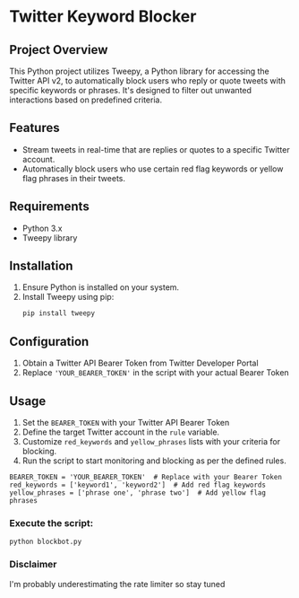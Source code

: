 # Twitter Keyword Blocker

## Project Overview
This Python project utilizes Tweepy, a Python library for accessing the Twitter API v2, to automatically block users who reply or quote tweets with specific keywords or phrases. It's designed to filter out unwanted interactions based on predefined criteria.

## Features
- Stream tweets in real-time that are replies or quotes to a specific Twitter account.
- Automatically block users who use certain red flag keywords or yellow flag phrases in their tweets.

## Requirements
- Python 3.x
- Tweepy library

## Installation
1. Ensure Python is installed on your system.
2. Install Tweepy using pip:
   ```bash
   pip install tweepy

## Configuration
1. Obtain a Twitter API Bearer Token from Twitter Developer Portal
2. Replace `'YOUR_BEARER_TOKEN'` in the script with your actual Bearer Token

## Usage 
1. Set the `BEARER_TOKEN` with your Twitter API Bearer Token
2. Define the target Twitter account in the `rule` variable.
3. Customize `red_keywords` and `yellow_phrases` lists with your criteria for blocking.
4. Run the script to start monitoring and blocking as per the defined rules.

`BEARER_TOKEN = 'YOUR_BEARER_TOKEN'  # Replace with your Bearer Token`
`red_keywords = ['keyword1', 'keyword2']  # Add red flag keywords`
`yellow_phrases = ['phrase one', 'phrase two']  # Add yellow flag phrases`

### Execute the script:
`python blockbot.py`

### Disclaimer
I'm probably underestimating the rate limiter so stay tuned
